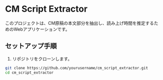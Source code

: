 # CM Script Extractor

このプロジェクトは、CM原稿の本文部分を抽出し、読み上げ時間を推定するためのWebアプリケーションです。

## セットアップ手順

1. リポジトリをクローンします。

```sh
git clone https://github.com/yourusername/cm_script_extractor.git
cd cm_script_extractor
